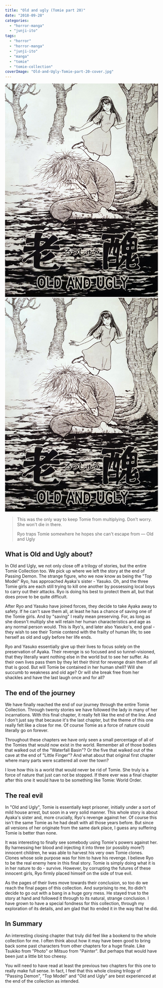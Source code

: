 ```yaml
---
title: "Old and ugly (Tomie part 20)"
date: "2018-09-28"
categories: 
  - "horror-manga"
  - "junji-ito"
tags: 
  - "horror"
  - "horror-manga"
  - "junji-ito"
  - "manga"
  - "tomie"
  - "tomie-collection"
coverImage: "Old-and-Ugly-Tomie-part-20-cover.jpg"
---
```


[![](images/Old-and-Ugly-Tomie-part-20-cover.jpg)](images/Old-and-Ugly-Tomie-part-20-cover.jpg)
[![](images/Old-and-Ugly-Tomie-part-20-cover.jpg)](images/Old-and-Ugly-Tomie-part-20-cover.jpg)

> This was the only way to keep Tomie from multiplying. Don't worry. She won't die in there.
> 
> Ryo traps Tomie somewhere he hopes she can't escape from — Old and Ugly

## What is Old and Ugly about?

In Old and Ugly, we not only close off a trilogy of stories, but the entire Tomie Collection too. We pick up where we left the story at the end of Passing Demon. The strange figure, who we now know as being the "Top Model" Ryo, has approached Ayaka's sister - Yasuko. Oh, and the three Tomie girls are each still trying to kill one another by possessing local boys to carry out their attacks. Ryo is doing his best to protect them all, but that does prove to be quite difficult.

After Ryo and Yasuko have joined forces, they decide to take Ayaka away to safety. If he can't save them all, at least he has a chance of saving one of the Tomie girls. And by "saving" I really mean preserving. For, as long as she doesn't multiply she will retain her human characteristics and age as any normal person would. This is Ryo's, and later also Yasuko's, end goal - they wish to see their Tomie contend with the frailty of human life; to see herself as old and ugly before her life ends.

Ryo and Yasuko essentially give up their lives to focus solely on the preservation of Ayaka. Their revenge is so focused and so tunnel-visioned, that they literally want nothing else in the world but to see her suffer. As their own lives pass them by they let their thirst for revenge drain them of all that is good. But will Tomie be contained in her human shell? Will she succumb to weakness and old age? Or will she break free from her shackles and have the last laugh once and for all?

## The end of the journey

We have finally reached the end of our journey through the entire Tomie Collection. Through twenty stories we have followed the lady in many of her incarnations. With this final chapter, it really felt like the end of the line. And I don't just say that because it's the last chapter, but the theme of this one really felt like a close for me. Of course Tomie as a force of nature could literally go on forever.

Throughout these chapters we have only seen a small percentage of all of the Tomies that would now exist in the world. Remember all of those bodies that walked out of the "Waterfall Basin"? Or the five that walked out of the cave at the end of "Little Finger"? And what about that original first chapter where many parts were scattered all over the town?

I love how this is a world that would never be rid of Tomie. She truly is a force of nature that just can not be stopped. If there ever was a final chapter after this one it would have to be something like Tomie: World Order.

## The real evil

In "Old and Ugly", Tomie is essentially kept prisoner, initially under a sort of mild house arrest, but soon in a very solid manner. This whole story is about Ayaka's sister and, more crucially, Ryo's revenge against her. Of course this isn't the same Tomie as he had dealt with all those years before. But since all versions of her originate from the same dark place, I guess any suffering Tomie is better than none.

It was interesting to finally see somebody using Tomie's powers against her. By harnessing her blood and injecting it into three (or possibly more?) innocent children, he was able to harvest his very own Tomie clones. Clones whose sole purpose was for him to have his revenge. I believe Ryo to be the real enemy here in this final story. Tomie is simply doing what it is in her nature to do - survive. However, by corrupting the futures of these innocent girls, Ryo firmly placed himself on the side of true evil.

As the pages of their lives move towards their conclusion, so too do we reach the final pages of this collection. And surprising to me, Ito didn't decide to go out with a bang in a huge gory mess. He stayed true to the story at hand and followed it through to its natural, strange conclusion. I have grown to have a special fondness for this collection, through my exploration of its details, and am glad that Ito ended it in the way that he did.

## In Summary

An interesting closing chapter that truly did feel like a bookend to the whole collection for me. I often think about how it may have been good to bring back some past characters from other chapters for a huge finale. Like Tsukiko from "Photo" or Mitsuo from "Painter". But perhaps that would have been just a little bit too cheesy.

You will need to have read at least the previous two chapters for this one to really make full sense. In fact, I feel that this whole closing trilogy of "Passing Demon", "Top Model" and "Old and Ugly" are best experienced at the end of the collection as intended.
